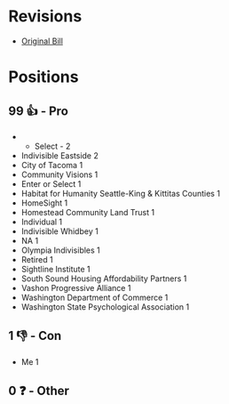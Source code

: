 # Revisions
* [Original Bill](1/)

# Positions
## 99 👍 - Pro
* - Select - 2
* Indivisible Eastside 2
* City of Tacoma 1
* Community Visions 1
* Enter or Select 1
* Habitat for Humanity Seattle-King & Kittitas Counties 1
* HomeSight 1
* Homestead Community Land Trust 1
* Individual 1
* Indivisible Whidbey 1
* NA 1
* Olympia Indivisibles 1
* Retired 1
* Sightline Institute 1
* South Sound Housing Affordability Partners 1
* Vashon Progressive Alliance 1
* Washington Department of Commerce 1
* Washington State Psychological Association 1

## 1 👎 - Con
* Me 1

## 0 ❓ - Other
